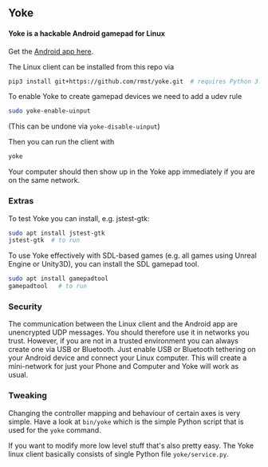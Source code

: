 ## Yoke
#### Yoke is a hackable Android gamepad for Linux

Get the [Android app here](https://play.google.com/store/apps/details?id=com.simonramstedt.yoke).

The Linux client can be installed from this repo via
```bash
pip3 install git+https://github.com/rmst/yoke.git  # requires Python 3.5+
```
To enable Yoke to create gamepad devices we need to add a udev rule
```bash
sudo yoke-enable-uinput
```
(This can be undone via `yoke-disable-uinput`)

Then you can run the client with
```bash
yoke
```
Your computer should then show up in the Yoke app immediately if you are on the same network.

### Extras
To test Yoke you can install, e.g. jstest-gtk:
```bash
sudo apt install jstest-gtk
jstest-gtk  # to run
```

To use Yoke effectively with SDL-based games (e.g. all games using Unreal Engine or Unity3D), you can install the SDL gamepad tool.
```bash
sudo apt install gamepadtool
gamepadtool   # to run
```

### Security
The communication between the Linux client and the Android app are unencrypted UDP messages. You should therefore use it in networks you trust. However, if you are not in a trusted environment you can always create one via USB or Bluetooth. Just enable USB or Bluetooth tethering on your Android device and connect your Linux computer. This will create a mini-network for just your Phone and Computer and Yoke will work as usual.

### Tweaking
Changing the controller mapping and behaviour of certain axes is very simple. Have a look at `bin/yoke` which is the simple Python script that is used for the `yoke` command.

If you want to modify more low level stuff that's also pretty easy. The Yoke linux client basically consists of single Python file `yoke/service.py`.
